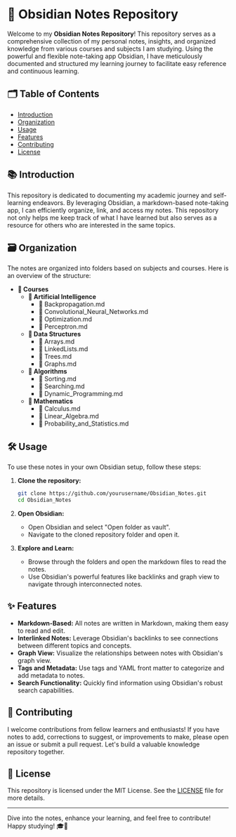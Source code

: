 # 📔 Obsidian Notes Repository

Welcome to my **Obsidian Notes Repository**! This repository serves as a comprehensive collection of my personal notes, insights, and organized knowledge from various courses and subjects I am studying. Using the powerful and flexible note-taking app Obsidian, I have meticulously documented and structured my learning journey to facilitate easy reference and continuous learning.

## 🗂️ Table of Contents

- [Introduction](#introduction)
- [Organization](#organization)
- [Usage](#usage)
- [Features](#features)
- [Contributing](#contributing)
- [License](#license)

## 📚 Introduction

This repository is dedicated to documenting my academic journey and self-learning endeavors. By leveraging Obsidian, a markdown-based note-taking app, I can efficiently organize, link, and access my notes. This repository not only helps me keep track of what I have learned but also serves as a resource for others who are interested in the same topics.

## 🗃️ Organization

The notes are organized into folders based on subjects and courses. Here is an overview of the structure:

- **📂 Courses**
  - **📁 Artificial Intelligence**
    - 📝 Backpropagation.md
    - 📝 Convolutional_Neural_Networks.md
    - 📝 Optimization.md
    - 📝 Perceptron.md
  - **📁 Data Structures**
    - 📝 Arrays.md
    - 📝 LinkedLists.md
    - 📝 Trees.md
    - 📝 Graphs.md
  - **📁 Algorithms**
    - 📝 Sorting.md
    - 📝 Searching.md
    - 📝 Dynamic_Programming.md
  - **📁 Mathematics**
    - 📝 Calculus.md
    - 📝 Linear_Algebra.md
    - 📝 Probability_and_Statistics.md

## 🛠️ Usage

To use these notes in your own Obsidian setup, follow these steps:

1. **Clone the repository:**
   ```bash
   git clone https://github.com/yourusername/Obsidian_Notes.git
   cd Obsidian_Notes
   ```

2. **Open Obsidian:**
   - Open Obsidian and select "Open folder as vault".
   - Navigate to the cloned repository folder and open it.

3. **Explore and Learn:**
   - Browse through the folders and open the markdown files to read the notes.
   - Use Obsidian's powerful features like backlinks and graph view to navigate through interconnected notes.

## ✨ Features

- **Markdown-Based:** All notes are written in Markdown, making them easy to read and edit.
- **Interlinked Notes:** Leverage Obsidian's backlinks to see connections between different topics and concepts.
- **Graph View:** Visualize the relationships between notes with Obsidian's graph view.
- **Tags and Metadata:** Use tags and YAML front matter to categorize and add metadata to notes.
- **Search Functionality:** Quickly find information using Obsidian's robust search capabilities.

## 🤝 Contributing

I welcome contributions from fellow learners and enthusiasts! If you have notes to add, corrections to suggest, or improvements to make, please open an issue or submit a pull request. Let's build a valuable knowledge repository together.

## 📜 License

This repository is licensed under the MIT License. See the [LICENSE](./LICENSE) file for more details.

---

Dive into the notes, enhance your learning, and feel free to contribute! Happy studying! 🎓📖

